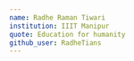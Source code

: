 ```yaml
---
name: Radhe Raman Tiwari
institution: IIIT Manipur
quote: Education for humanity
github_user: RadheTians
---
```

